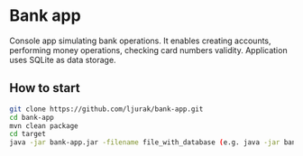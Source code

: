 # Bank app

Console app simulating bank operations. It enables creating accounts, performing money operations,
checking card numbers validity. Application uses SQLite as data storage.

## How to start

```bash
git clone https://github.com/ljurak/bank-app.git
cd bank-app
mvn clean package
cd target
java -jar bank-app.jar -filename file_with_database (e.g. java -jar bank-app.jar -filename data.db)
```